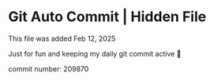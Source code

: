 # Git Auto Commit | Hidden File

This file was added Feb 12, 2025

Just for fun and keeping my daily git commit active 🤪

commit number: 209870
